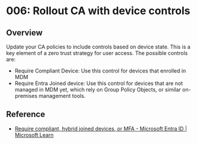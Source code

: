 # 006: Rollout CA with device controls

## Overview

Update your CA policies to include controls based on device state. This is a key element of a zero trust strategy for user access. The possible controls are:
* Require Compliant Device: Use this control for devices that enrolled in MDM 
* Require Entra Joined device: Use this control for devices that are not managed in MDM yet, which rely on Group Policy Objects, or similar on-premises management tools.


## Reference

* [Require compliant, hybrid joined devices, or MFA - Microsoft Entra ID | Microsoft Learn](https://learn.microsoft.com/en-us/entra/identity/conditional-access/howto-conditional-access-policy-compliant-device)
